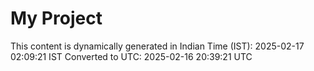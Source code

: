 # My Project

This content is dynamically generated in Indian Time (IST): 2025-02-17 02:09:21 IST
Converted to UTC: 2025-02-16 20:39:21 UTC

